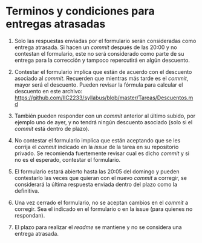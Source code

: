 # Terminos y condiciones para entregas atrasadas

1. Solo las respuestas enviadas por el formulario serán consideradas como entrega atrasada. Si hacen un _commit_ después de las 20:00 y no contestan el formulario, este no será considerado como parte de su entrega para la corrección y tampoco repercutirá en algún descuento.

2. Contestar el formulario implica que están de acuerdo con el descuento asociado al _commit_. Recuerden que mientras más tarde es el _commit_, mayor será el descuento. Pueden revisar la fórmula para calcular el descuento en este archivo: https://github.com/IIC2233/syllabus/blob/master/Tareas/Descuentos.md 

3. También pueden responder con un _commit_ anterior al último subido, por ejemplo uno de ayer, y no tendrá ningún descuento asociado (solo si el _commit_ está dentro de plazo).

4. No contestar el formulario implica que están aceptando que se les corrija el _commit_ indicado en la _issue_ de la tarea en su repositorio privado. Se recomienda fuertemente revisar cual es dicho _commit_ y si no es el esperado, contestar el formulario.

5.  El formulario estará abierto hasta las 20:05 del domingo y pueden contestarlo las veces que quieran con el nuevo _commit_ a corregir, se considerará la última respuesta enviada dentro del plazo como la definitiva.

6.  Una vez cerrado el formulario, no se aceptan cambios en el _commit_ a corregir. Sea el indicado en el formulario o en la issue (para quienes no respondan). 

7. El plazo para realizar el _readme_ se mantiene y no se considera una entrega atrasada.
